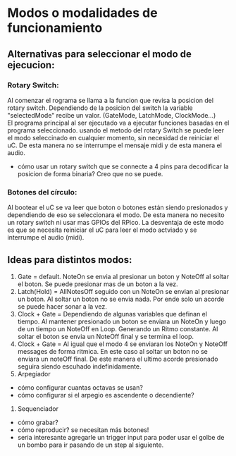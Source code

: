 # Modos o modalidades de funcionamiento
## Alternativas para seleccionar el modo de ejecucion:
### Rotary Switch:
Al comenzar el rograma se llama a la funcion que revisa la posicion del rotary switch.
Dependiendo de la posicion del switch la variable "selectedMode" recibe un valor. (GateMode, LatchMode, ClockMode...)    
El programa principal al ser ejecutado va a ejecutar funciones basadas en el programa seleccionado.
usando el metodo del rotary Switch se puede leer el modo seleccinado en cualquier momento, sin 
necesidad de reiniciar el uC. De esta manera no se interrumpe el mensaje midi y de esta manera el audio.

- cómo usar un rotary switch que se connecte a 4 pins para decodificar la posicion de forma binaria? 
Creo que no se puede.
### Botones del círculo:
Al bootear el uC se va leer que boton o botones están siendo presionados y dependiendo de eso se seleccionara el modo. De esta manera no necesito un rotary switch ni usar mas GPIOs del RPico.
La desventaja de este modo es que se necesita reiniciar el uC para leer el modo actviado y se interrumpe el audio (midi).

## Ideas para distintos modos:
1. Gate = default. NoteOn se envia al presionar un boton y NoteOff al soltar el boton. Se puede presionar mas de un boton a la vez.
1. Latch(Hold) = AllNotesOff seguido con un NoteOn se envian al presionar un boton. Al soltar un boton no se envia nada. Por ende solo un acorde se puede hacer sonar a la vez.
1. Clock + Gate = Dependiendo de algunas variables que definan el tiempo. Al mantener presionado un boton se enviara un NoteOn y luego de un tiempo un NoteOff en Loop. Generando un Ritmo constante. Al soltar el boton se envia un NoteOff final y se termina el loop.
1. Clock + Gate = Al igual que el modo 4 se enviaran los NoteOn y NoteOff messages de forma ritmica. En este caso al soltar un boton no se enviara un noteOff final. De este manera el ultimo acorde presionado seguira siendo escuhado indefinidamente.
1.  Arpegiador
- cómo configurar cuantas octavas se usan?
- cómo configurar si el arpegio es ascendente o decendiente?
1. Sequenciador
- cómo grabar?
- cómo reproducir? se necesitan más botones!
- seria interesante agregarle un trigger input para poder usar el golbe de un bombo para ir pasando de un step al siguiente.



